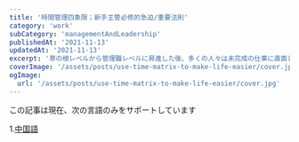 ```yaml
---
title: '時間管理四象限；新手主管必修的急迫/重要法則'
category: 'work'
subCategory: 'managementAndLeadership'
publishedAt: '2021-11-13'
updatedAt: '2021-11-13'
excerpt: '草の根レベルから管理職レベルに昇進した後、多くの人々は未完成の仕事に直面して部下の世話をするために時間を共有しなければなりません。しかし、会社のトレーニングシステムは、これが各従業員自身の宿題であるため、通常、時間管理の良い仕事をする方法をあなたに教えません...'
coverImage: '/assets/posts/use-time-matrix-to-make-life-easier/cover.jpg'
ogImage:
  url: '/assets/posts/use-time-matrix-to-make-life-easier/cover.jpg'
---
```


この記事は現在、次の言語のみをサポートしています

1.[中国語](/posts/use-time-matrix-to-make-life-easier)
